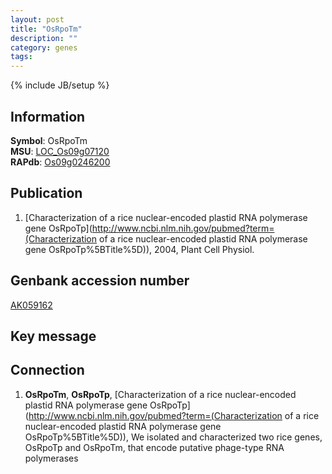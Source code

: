 ```yaml
---
layout: post
title: "OsRpoTm"
description: ""
category: genes
tags: 
---
```

{% include JB/setup %}

## Information
__Symbol__: OsRpoTm  
__MSU__: [LOC_Os09g07120](http://rice.plantbiology.msu.edu/cgi-bin/ORF_infopage.cgi?orf=LOC_Os09g07120)  
__RAPdb__: [Os09g0246200](http://rapdb.dna.affrc.go.jp/viewer/gbrowse_details/irgsp1?name=Os09g0246200)  

## Publication
1. [Characterization of a rice nuclear-encoded plastid RNA polymerase gene OsRpoTp](http://www.ncbi.nlm.nih.gov/pubmed?term=(Characterization of a rice nuclear-encoded plastid RNA polymerase gene OsRpoTp%5BTitle%5D)), 2004, Plant Cell Physiol.

## Genbank accession number
[AK059162](http://www.ncbi.nlm.nih.gov/nuccore/AK059162)

## Key message

## Connection
1. __OsRpoTm__, __OsRpoTp__, [Characterization of a rice nuclear-encoded plastid RNA polymerase gene OsRpoTp](http://www.ncbi.nlm.nih.gov/pubmed?term=(Characterization of a rice nuclear-encoded plastid RNA polymerase gene OsRpoTp%5BTitle%5D)), We isolated and characterized two rice genes, OsRpoTp and OsRpoTm, that encode putative phage-type RNA polymerases


